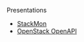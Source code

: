 Presentations

- [StackMon](stackmon/stackmon_reveal.html)
- [OpenStack OpenAPI](openstack_openapi/openapi_reveal.html)
